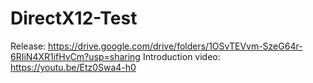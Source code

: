 # DirectX12-Test

Release: https://drive.google.com/drive/folders/1OSvTEVvm-SzeG64r-6RIiN4XR1ifHvCm?usp=sharing
Introduction video: https://youtu.be/Etz0Swa4-h0
